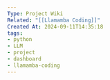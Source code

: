 ```yaml
---
Type: Project Wiki
Related: "[[Llamamba Coding]]"
Created At: 2024-09-11T14:35:18
tags:
- python
- LLM
- project
- dashboard
- llamamba-coding
---
```

